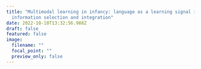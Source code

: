```yaml
---
title: "Multimodal learning in infancy: language as a learning signal in
  information selection and integration"
date: 2022-10-10T13:32:56.988Z
draft: false
featured: false
image:
  filename: ""
  focal_point: ""
  preview_only: false
---
```

